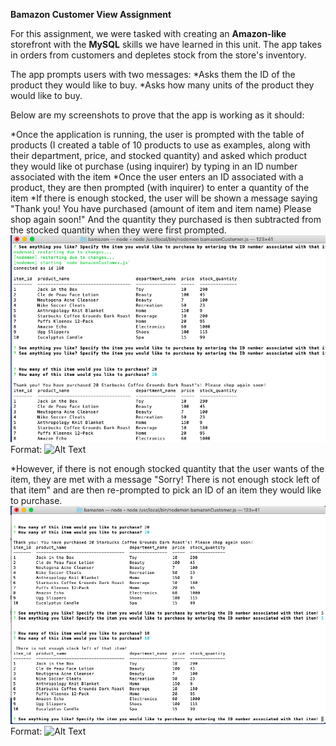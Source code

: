 **Bamazon Customer View Assignment**

For this assignment, we were tasked with creating an **Amazon-like** storefront with the **MySQL** skills we have learned in this unit. The app takes in orders from customers and depletes stock from the store's inventory. 

The app prompts users with two messages:
*Asks them the ID of the product they would like to buy.
*Asks how many units of the product they would like to buy.

Below are my screenshots to prove that the app is working as it should:

*Once the application is running, the user is prompted with the table of products (I created a table of 10 products to use as examples, along with their department, price, and stocked quantity) and asked which product they would like ot purchase (using inquirer) by typing in an ID number associated with the item
*Once the user enters an ID associated with a product, they are then prompted (with inquirer) to enter a quantity of the item 
*If there is enough stocked, the user will be shown a message saying "Thank you! You have purchased (amount of item and item name) Please shop again soon!" And the quantity they purchased is then subtracted from the stocked quantity when they were first prompted.
![first prompt](/images/bamazon1.png)
Format: ![Alt Text](url)

*However, if there is not enough stocked quantity that the user wants of the item, they are met with a message "Sorry! There is not enough stock left of that item" and are then re-prompted to pick an ID of an item they would like to purchase.
![first prompt](/images/bamazon2.png)
Format: ![Alt Text](url)
